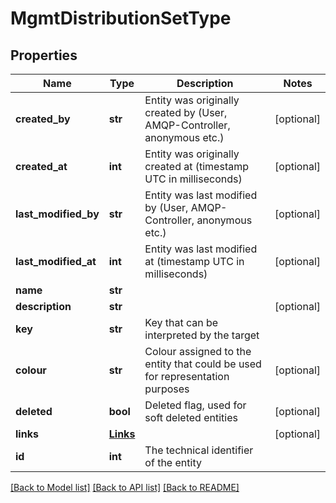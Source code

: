 # MgmtDistributionSetType

## Properties
Name | Type | Description | Notes
------------ | ------------- | ------------- | -------------
**created_by** | **str** | Entity was originally created by (User, AMQP-Controller, anonymous etc.) | [optional] 
**created_at** | **int** | Entity was originally created at (timestamp UTC in milliseconds) | [optional] 
**last_modified_by** | **str** | Entity was last modified by (User, AMQP-Controller, anonymous etc.) | [optional] 
**last_modified_at** | **int** | Entity was last modified at (timestamp UTC in milliseconds) | [optional] 
**name** | **str** |  | 
**description** | **str** |  | [optional] 
**key** | **str** | Key that can be interpreted by the target | 
**colour** | **str** | Colour assigned to the entity that could be used for representation purposes | [optional] 
**deleted** | **bool** | Deleted flag, used for soft deleted entities | [optional] 
**links** | [**Links**](Links.md) |  | [optional] 
**id** | **int** | The technical identifier of the entity | 

[[Back to Model list]](../README.md#documentation-for-models) [[Back to API list]](../README.md#documentation-for-api-endpoints) [[Back to README]](../README.md)

